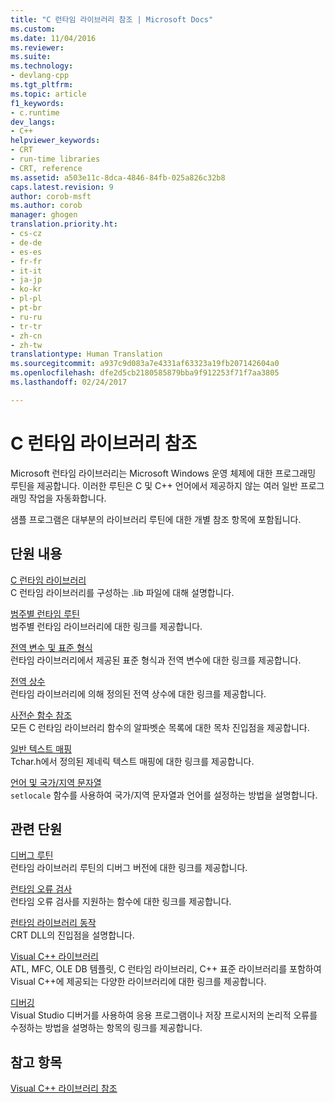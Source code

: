 ```yaml
---
title: "C 런타임 라이브러리 참조 | Microsoft Docs"
ms.custom: 
ms.date: 11/04/2016
ms.reviewer: 
ms.suite: 
ms.technology:
- devlang-cpp
ms.tgt_pltfrm: 
ms.topic: article
f1_keywords:
- c.runtime
dev_langs:
- C++
helpviewer_keywords:
- CRT
- run-time libraries
- CRT, reference
ms.assetid: a503e11c-8dca-4846-84fb-025a826c32b8
caps.latest.revision: 9
author: corob-msft
ms.author: corob
manager: ghogen
translation.priority.ht:
- cs-cz
- de-de
- es-es
- fr-fr
- it-it
- ja-jp
- ko-kr
- pl-pl
- pt-br
- ru-ru
- tr-tr
- zh-cn
- zh-tw
translationtype: Human Translation
ms.sourcegitcommit: a937c9d083a7e4331af63323a19fb207142604a0
ms.openlocfilehash: dfe2d5cb2180585879bba9f912253f71f7aa3805
ms.lasthandoff: 02/24/2017

---
```

# <a name="c-run-time-library-reference"></a>C 런타임 라이브러리 참조
Microsoft 런타임 라이브러리는 Microsoft Windows 운영 체제에 대한 프로그래밍 루틴을 제공합니다. 이러한 루틴은 C 및 C++ 언어에서 제공하지 않는 여러 일반 프로그래밍 작업을 자동화합니다.  
  
 샘플 프로그램은 대부분의 라이브러리 루틴에 대한 개별 참조 항목에 포함됩니다.  
  
## <a name="in-this-section"></a>단원 내용  
 [C 런타임 라이브러리](../c-runtime-library/crt-library-features.md)  
 C 런타임 라이브러리를 구성하는 .lib 파일에 대해 설명합니다.  
  
 [범주별 런타임 루틴](../c-runtime-library/run-time-routines-by-category.md)  
 범주별 런타임 라이브러리에 대한 링크를 제공합니다.  
  
 [전역 변수 및 표준 형식](../c-runtime-library/global-variables-and-standard-types.md)  
 런타임 라이브러리에서 제공된 표준 형식과 전역 변수에 대한 링크를 제공합니다.  
  
 [전역 상수](../c-runtime-library/global-constants.md)  
 런타임 라이브러리에 의해 정의된 전역 상수에 대한 링크를 제공합니다.  
  
 [사전순 함수 참조](../c-runtime-library/reference/crt-alphabetical-function-reference.md)  
 모든 C 런타임 라이브러리 함수의 알파벳순 목록에 대한 목차 진입점을 제공합니다.  
  
 [일반 텍스트 매핑](../c-runtime-library/generic-text-mappings.md)  
 Tchar.h에서 정의된 제네릭 텍스트 매핑에 대한 링크를 제공합니다.  
  
 [언어 및 국가/지역 문자열](../c-runtime-library/locale-names-languages-and-country-region-strings.md)  
 `setlocale` 함수를 사용하여 국가/지역 문자열과 언어를 설정하는 방법을 설명합니다.  
  
## <a name="related-sections"></a>관련 단원  
 [디버그 루틴](../c-runtime-library/debug-routines.md)  
 런타임 라이브러리 루틴의 디버그 버전에 대한 링크를 제공합니다.  
  
 [런타임 오류 검사](../c-runtime-library/run-time-error-checking.md)  
 런타임 오류 검사를 지원하는 함수에 대한 링크를 제공합니다.  
  
 [런타임 라이브러리 동작](../build/run-time-library-behavior.md)  
 CRT DLL의 진입점을 설명합니다.  
  
 [Visual C++ 라이브러리](http://msdn.microsoft.com/en-us/fec23c40-10c0-4857-9cdc-33a3b99b30ae)  
 ATL, MFC, OLE DB 템플릿, C 런타임 라이브러리, C++ 표준 라이브러리를 포함하여 Visual C++에 제공되는 다양한 라이브러리에 대한 링크를 제공합니다.  
  
 [디버깅](/visualstudio/debugger/debugging-in-visual-studio)  
 Visual Studio 디버거를 사용하여 응용 프로그램이나 저장 프로시저의 논리적 오류를 수정하는 방법을 설명하는 항목의 링크를 제공합니다.  
  
## <a name="see-also"></a>참고 항목  
 [Visual C++ 라이브러리 참조](http://msdn.microsoft.com/en-us/fec23c40-10c0-4857-9cdc-33a3b99b30ae)
